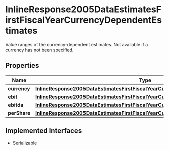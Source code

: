 

# InlineResponse2005DataEstimatesFirstFiscalYearCurrencyDependentEstimates

Value ranges of the currency-dependent estimates. Not available if a currency has not been specified.

## Properties

Name | Type | Description | Notes
------------ | ------------- | ------------- | -------------
**currency** | [**InlineResponse2005DataEstimatesFirstFiscalYearCurrencyDependentEstimatesCurrency**](InlineResponse2005DataEstimatesFirstFiscalYearCurrencyDependentEstimatesCurrency.md) |  |  [optional]
**ebit** | [**InlineResponse2005DataEstimatesFirstFiscalYearCurrencyDependentEstimatesEbit**](InlineResponse2005DataEstimatesFirstFiscalYearCurrencyDependentEstimatesEbit.md) |  |  [optional]
**ebitda** | [**InlineResponse2005DataEstimatesFirstFiscalYearCurrencyDependentEstimatesEbitda**](InlineResponse2005DataEstimatesFirstFiscalYearCurrencyDependentEstimatesEbitda.md) |  |  [optional]
**perShare** | [**InlineResponse2005DataEstimatesFirstFiscalYearCurrencyDependentEstimatesPerShare**](InlineResponse2005DataEstimatesFirstFiscalYearCurrencyDependentEstimatesPerShare.md) |  |  [optional]


## Implemented Interfaces

* Serializable


